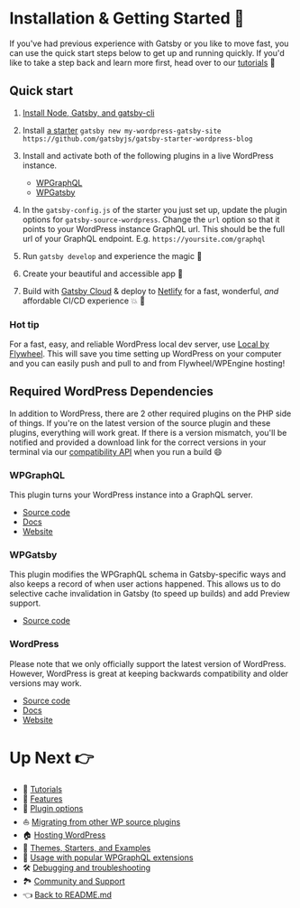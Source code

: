 # Installation & Getting Started :baby_chick:

If you've had previous experience with Gatsby or you like to move fast, you can use the quick start steps below to get up and running quickly. If you'd like to take a step back and learn more first, head over to our [tutorials](./tutorials/index.md) :footprints:

## Quick start

1. [Install Node, Gatsby, and gatsby-cli](https://www.gatsbyjs.org/docs/)
2. Install [a starter](https://github.com/gatsbyjs/gatsby-starter-wordpress-blog) `gatsby new my-wordpress-gatsby-site https://github.com/gatsbyjs/gatsby-starter-wordpress-blog`
3. Install and activate both of the following plugins in a live WordPress instance.

   - [WPGraphQL](https://wordpress.org/plugins/wp-graphql/)
   - [WPGatsby](https://wordpress.org/plugins/wp-gatsby/)

4. In the `gatsby-config.js` of the starter you just set up, update the plugin options for `gatsby-source-wordpress`. Change the `url` option so that it points to your WordPress instance GraphQL url. This should be the full url of your GraphQL endpoint. E.g. `https://yoursite.com/graphql`
5. Run `gatsby develop` and experience the magic :star2:
6. Create your beautiful and accessible app :nail_care:
7. Build with [Gatsby Cloud](https://www.gatsbyjs.com/) & deploy to [Netlify](https://www.gatsbyjs.com/guides/netlify/) for a fast, wonderful, _and_ affordable CI/CD experience :boom: :rocket:

### Hot tip

For a fast, easy, and reliable WordPress local dev server, use [Local by Flywheel](https://localwp.com/). This will save you time setting up WordPress on your computer and you can easily push and pull to and from Flywheel/WPEngine hosting!

## Required WordPress Dependencies

In addition to WordPress, there are 2 other required plugins on the PHP side of things. If you're on the latest version of the source plugin and these plugins, everything will work great. If there is a version mismatch, you'll be notified and provided a download link for the correct versions in your terminal via our [compatibility API](./features/compatibility-api.md) when you run a build :smile:

### WPGraphQL

This plugin turns your WordPress instance into a GraphQL server.

- [Source code](https://github.com/wp-graphql/wp-graphql)
- [Docs](https://docs.wpgraphql.com/)
- [Website](https://www.wpgraphql.com/)

### WPGatsby

This plugin modifies the WPGraphQL schema in Gatsby-specific ways and also keeps a record of when user actions happened. This allows us to do selective cache invalidation in Gatsby (to speed up builds) and add Preview support.

- [Source code](https://github.com/gatsbyjs/wp-gatsby)

### WordPress

Please note that we only officially support the latest version of WordPress. However, WordPress is great at keeping backwards compatibility and older versions may work.

- [Source code](https://wordpress.org/download/source/)
- [Docs](https://codex.wordpress.org/)
- [Website](https://wordpress.org)

# Up Next :point_right:

- :school: [Tutorials](./tutorials/index.md)
- :feet: [Features](./features/index.md)
- :electric_plug: [Plugin options](./plugin-options.md)
- :boat: [Migrating from other WP source plugins](./migrating-from-other-wp-source-plugins.md)
- :house: [Hosting WordPress](./hosting.md)
- :athletic_shoe: [Themes, Starters, and Examples](./themes-starters-examples.md)
- :medal_sports: [Usage with popular WPGraphQL extensions](./usage-with-popular-wp-graphql-extensions.md)
- :hammer_and_wrench: [Debugging and troubleshooting](./debugging-and-troubleshooting.md)
- :national_park: [Community and Support](./community-and-support.md)
- :point_left: [Back to README.md](../README.md)

